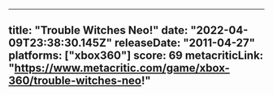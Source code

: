 
---
title: "Trouble Witches Neo!"
date: "2022-04-09T23:38:30.145Z"
releaseDate: "2011-04-27"
platforms: ["xbox360"]
score: 69
metacriticLink: "https://www.metacritic.com/game/xbox-360/trouble-witches-neo!"
---
